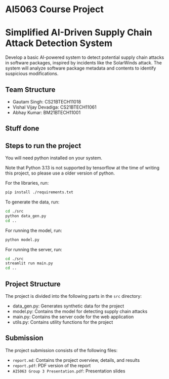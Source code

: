 # AI5063 Course Project

# Simplified AI-Driven Supply Chain Attack Detection System

Develop a basic AI-powered system to detect potential supply chain attacks in software packages, inspired by incidents like the SolarWinds attack. 
The system will analyze software package metadata and contents to identify suspicious modifications.

## Team Structure

- Gautam Singh: CS21BTECH11018
- Vishal Vijay Devadiga: CS21BTECH11061
- Abhay Kumar: BM21BTECH11001

## Stuff done

## Steps to run the project

You will need python installed on your system.

Note that Python 3.13 is not supported by tensorflow at the time of writing this project, so please use a older version of python.

For the libraries, run:

```bash
pip install ./requirements.txt
```

To generate the data, run:

```bash
cd ./src
python data_gen.py
cd ..

```

For running the model, run:

```bash
python model.py
```

For running the server, run:

```bash
cd ./src
streamlit run main.py
cd ..
```

## Project Structure

The project is divided into the following parts in the `src` directory:
- data_gen.py: Generates synthetic data for the project
- model.py: Contains the model for detecting supply chain attacks
- main.py: Contains the server code for the web application
- utils.py: Contains utility functions for the project

## Submission

The project submission consists of the following files:
- `report.md`: Contains the project overview, details, and results
- `report.pdf`: PDF version of the report
- `AI5063 Group 3 Presentation.pdf`: Presentation slides
